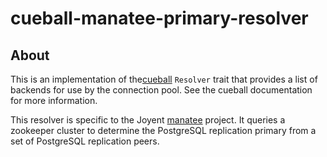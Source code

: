 # cueball-manatee-primary-resolver

## About

This is an implementation of the[cueball](https://github.com/joyent/rust-cueball) `Resolver` trait that provides
a list of backends for use by the connection pool. See the cueball documentation
for more information.

This resolver is specific to the Joyent [manatee](https://github.com/joyent/manatee) project. It queries a zookeeper
cluster to determine the PostgreSQL replication primary from a set of PostgreSQL
replication peers.
